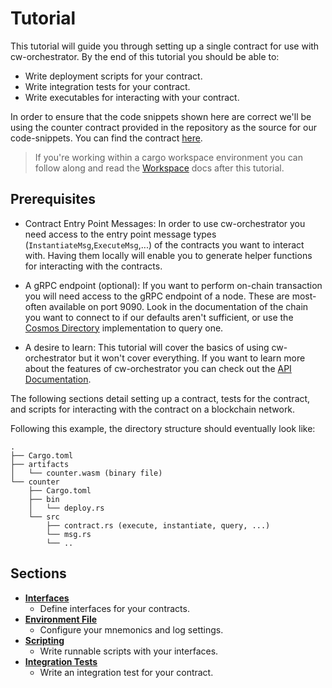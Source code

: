 # Tutorial

This tutorial will guide you through setting up a single contract for use with cw-orchestrator. By the end of this tutorial you should be able to:

- Write deployment scripts for your contract.
- Write integration tests for your contract.
- Write executables for interacting with your contract.

In order to ensure that the code snippets shown here are correct we'll be using the counter contract provided in the repository as the source for our code-snippets. You can find the contract [here](https://github.com/AbstractSDK/cw-orchestrator/tree/main/contracts/counter).

> If you're working within a cargo workspace environment you can follow along and read the [Workspace](../workspace/index.md) docs after this tutorial.

## Prerequisites

- Contract Entry Point Messages: In order to use cw-orchestrator you need access to the entry point message types (`InstantiateMsg`,`ExecuteMsg`,...) of the contracts you want to interact with. Having them locally will enable you to generate helper functions for interacting with the contracts.

- A gRPC endpoint (optional): If you want to perform on-chain transaction you will need access to the gRPC endpoint of a node. These are most-often available on port 9090. Look in the documentation of the chain you want to connect to if our defaults aren't sufficient, or use the [Cosmos Directory](https://cosmos.directory) implementation to query one.

- A desire to learn: This tutorial will cover the basics of using cw-orchestrator but it won't cover everything. If you want to learn more about the features of cw-orchestrator you can check out the [API Documentation](https://docs.rs/cw-orch/latest/cw_orch/).

The following sections detail setting up a contract, tests for the contract, and scripts for interacting with the contract on a blockchain network.

Following this example, the directory structure should eventually look like:

```path
.
├── Cargo.toml
├── artifacts
│   └── counter.wasm (binary file)
└── counter
    ├── Cargo.toml
    ├── bin
    │   └── deploy.rs
    └── src
        ├── contract.rs (execute, instantiate, query, ...)
        └── msg.rs
        └── ..

```

## Sections

- **[Interfaces](./interfaces.md)**
  - Define interfaces for your contracts.
- **[Environment File](./env-variable.md)**
  - Configure your mnemonics and log settings.
- **[Scripting](./scripting.md)**
  - Write runnable scripts with your interfaces.
- **[Integration Tests](./integration-tests.md)**
  - Write an integration test for your contract.
